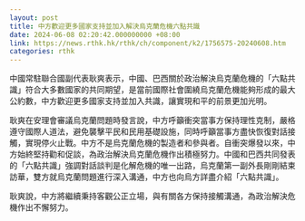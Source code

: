 ```yaml
---
layout: post
title: 中方歡迎更多國家支持並加入解決烏克蘭危機六點共識
date: 2024-06-08 02:20:42.000000000 +08:00
link: https://news.rthk.hk/rthk/ch/component/k2/1756575-20240608.htm
categories: rthk
---
```


中國常駐聯合國副代表耿爽表示，中國、巴西關於政治解決烏克蘭危機的「六點共識」符合大多數國家的共同期望，是當前國際社會圍繞烏克蘭危機能夠形成的最大公約數，中方歡迎更多國家支持並加入共識，讓實現和平的前景更加光明。

耿爽在安理會審議烏克蘭問題時發言說，中方呼籲衝突當事方保持理性克制，嚴格遵守國際人道法，避免襲擊平民和民用基礎設施，同時呼籲當事方盡快恢復對話接觸，實現停火止戰。中方不是烏克蘭危機的製造者和參與者。自衝突爆發以來，中方始終堅持勸和促談，為政治解決烏克蘭危機作出積極努力。中國和巴西共同發表的「六點共識」強調對話談判是化解危機的唯一出路，烏克蘭第一副外長剛剛結束訪華，雙方就烏克蘭問題進行深入溝通，中方也向烏方詳盡介紹「六點共識」。

耿爽說，中方將繼續秉持客觀公正立場，與有關各方保持接觸溝通，為政治解決危機作出不懈努力。
